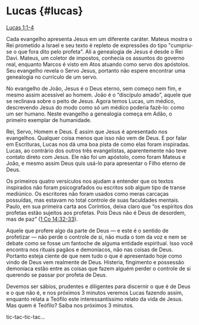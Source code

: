 # **Lucas** {#lucas}

[Lucas 1:1-4](http://bibliaonline.com.br/acf/lc/1/1-4)

Cada evangelho apresenta Jesus em um diferente caráter. Mateus mostra o Rei prometido a Israel e seu texto é repleto de expressões do tipo &quot;cumpriu-se o que fora dito pelo profeta&quot;. Ali a genealogia de Jesus é desde o Rei Davi. Mateus, um coletor de impostos, conhecia os assuntos do governo real, enquanto Marcos é visto em Atos atuando como servo dos apóstolos. Seu evangelho revela o Servo Jesus, portanto não espere encontrar uma genealogia no currículo de um servo.

No evangelho de João, Jesus é o Deus eterno, sem começo nem fim, e mesmo assim acessível ao homem. João é o “discípulo amado”, aquele que se reclinava sobre o peito de Jesus. Agora temos Lucas, um médico, descrevendo Jesus do modo como só um médico poderia fazê-lo: como um ser humano. Neste evangelho a genealogia começa em Adão, o primeiro exemplar de humanidade.

Rei, Servo, Homem e Deus. É assim que Jesus é apresentado nos evangelhos. Qualquer coisa menos que isso não vem de Deus. E por falar em Escrituras, Lucas nos dá uma boa pista de como elas foram inspiradas. Lucas, ao contrário dos outros três evangelistas, aparentemente não teve contato direto com Jesus. Ele não foi um apóstolo, como foram Mateus e João, e mesmo assim Deus quis usá-lo para apresentar o Filho eterno de Deus.

Os primeiros quatro versículos nos ajudam a entender que os textos inspirados não foram psicografados ou escritos sob algum tipo de transe mediúnico. Os escritores não foram usados como meras carcaças possuídas, mas estavam no total controle de suas faculdades mentais. Paulo, em sua primeira carta aos Coríntios, deixa claro que “os espíritos dos profetas estão sujeitos aos profetas. Pois Deus não é Deus de desordem, mas de paz” ([1 Co 14:32-33](http://bibliaonline.com.br/acf/1co/14/32-33)).

Aquele que profere algo da parte de Deus — e este é o sentido de profetizar — não perde o controle de si, não muda o tom da voz e nem se debate como se fosse um fantoche de alguma entidade espiritual. Isso você encontra nos rituais pagãos e demoníacos, não nas coisas de Deus. Portanto esteja ciente de que nem tudo o que é apresentado hoje como vindo de Deus vem realmente de Deus. Histeria, fingimento e possessão demoníaca estão entre as coisas que fazem alguém perder o controle de si querendo se passar por profeta de Deus.

Devemos ser sábios, prudentes e diligentes para discernir o que é de Deus e o que não é, e nos próximos 3 minutos veremos Lucas fazendo assim, enquanto relata a Teófilo este interessantíssimo relato da vida de Jesus. Mas quem é Teófilo? Saiba nos próximos 3 minutos.

tic-tac-tic-tac...